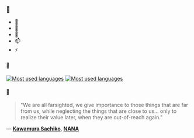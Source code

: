 ### 👋

- 🔭
- 🌱
- 💬
- 📫
- ⚡

#### 🧏

[![Most used languages](https://github-readme-stats-aynah.vercel.app/api/top-langs/?username=aynh&theme=solarized-dark&langs_count=6&layout=compact&hide_title=true)](https://github.com/anuraghazra/github-readme-stats#gh-dark-mode-only)
[![Most used languages](https://github-readme-stats-aynah.vercel.app/api/top-langs/?username=aynh&theme=solarized-light&langs_count=6&layout=compact&hide_title=true)](https://github.com/anuraghazra/github-readme-stats#gh-light-mode-only)

#### 💬

> "We are all farsighted, we give importance to those things that are far from us, while neglecting the things that are close to us... only to realize their value later, when they are out-of-reach again."

&mdash; [**Kawamura Sachiko**](https://myanimelist.net/character.php?q=Kawamura%20Sachiko&cat=character), [**NANA**](https://myanimelist.net/search/all?q=NANA&cat=all)
